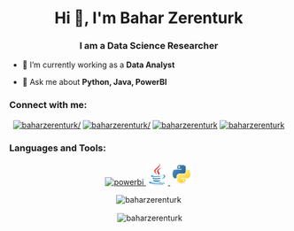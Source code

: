 <h1 align="center">Hi 👋, I'm Bahar Zerenturk</h1>
<h3 align="center">I am a Data Science Researcher </h3>

- 🔭 I’m currently working as a **Data Analyst**

- 💬 Ask me about **Python, Java, PowerBI**

<h3 align="left">Connect with me:</h3>
<p align="center">
<a href="https://www.linkedin.com/in/baharzerenturk1/" target="blank"><img align="center" src="https://cdn.jsdelivr.net/npm/simple-icons@3.0.1/icons/linkedin.svg" alt="baharzerenturk/" height="30" width="40" /></a>
<a href="mailto:baharzerenturk@gmail.com" target="blank"><img align="center" src="https://cdn.jsdelivr.net/npm/simple-icons@2.6.0/icons/gmail.svg" alt="baharzerenturk/" height="30" width="40" /></a>
<a href="https://medium.com/@baharzerenturk" target="blank"><img align="center" src="https://cdn.jsdelivr.net/npm/simple-icons@3.0.1/icons/medium.svg" alt="baharzerenturk" height="30" width="40" /></a>
<a href="https://www.kaggle.com/baharzerenturk" target="blank"><img align="center" src="https://cdn.jsdelivr.net/npm/simple-icons@3.0.1/icons/kaggle.svg" alt="baharzerenturk" height="30" width="40" /></a>
</p>

<h3 align="left">Languages and Tools:</h3>

<p align="center">
<a href="https://www.powerbi.com" target="_blank"> <img src="https://raw.githubusercontent.com/microsoft/PowerBI-Icons/main/SVG/Desktop.svg" alt="powerbi" width="40" height="40"/> </a>
<a href="https://www.java.org/" target="_blank"> <img src="https://raw.githubusercontent.com/devicons/devicon/master/icons/java/java-original.svg" alt="java" width="40" height="40"/> </a>
<a href="https://www.python.org" target="_blank"> <img src="https://raw.githubusercontent.com/devicons/devicon/master/icons/python/python-original.svg" alt="python" width="40" height="40"/> </a>
</p>

<p align="center"><img align="center" src="https://github-readme-stats.vercel.app/api/top-langs?username=baharzerenturk&show_icons=true&locale=en&layout=compact" alt="baharzerenturk" /></p>

<p align="center">&nbsp;<img align="center" src="https://github-readme-stats.vercel.app/api?username=baharzerenturk&show_icons=true&locale=en" alt="baharzerenturk" /></p>
